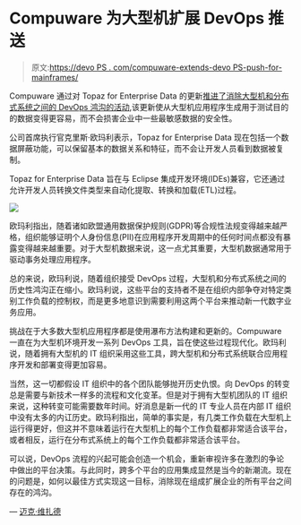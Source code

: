 # Compuware 为大型机扩展 DevOps 推送

> 原文:[https://devo PS . com/compuware-extends-devo PS-push-for-mainframes/](https://devops.com/compuware-extends-devops-push-for-mainframes/)

Compuware 通过对 Topaz for Enterprise Data 的更新[推进了消除大型机和分布式系统之间的 DevOps 鸿沟的活动](https://globenewswire.com/news-release/2018/06/28/1530928/0/en/Compuware-Topaz-Removes-Go-To-Market-Friction-by-Giving-DevOps-Fast-Efficient-and-Secure-Access-to-Enterprise-Data.html),该更新使从大型机应用程序生成用于测试目的的数据变得更容易，而不会损害企业中一些最敏感数据的安全性。

公司首席执行官克里斯·欧玛利表示，Topaz for Enterprise Data 现在包括一个数据屏蔽功能，可以保留基本的数据关系和特征，而不会让开发人员看到数据被复制。

Topaz for Enterprise Data 旨在与 Eclipse 集成开发环境(IDEs)兼容，它还通过允许开发人员转换文件类型来自动化提取、转换和加载(ETL)过程。

![](../Images/bf8aa5d8d197f06b73e93d29465016e5.png)

欧玛利指出，随着诸如欧盟通用数据保护规则(GDPR)等合规性法规变得越来越严格，组织能够证明个人身份信息(PII)在应用程序开发周期中的任何时间点都没有暴露变得越来越重要。对于大型机数据来说，这一点尤其重要，大型机数据通常用于驱动事务处理应用程序。

总的来说，欧玛利说，随着组织接受 DevOps 过程，大型机和分布式系统之间的历史性鸿沟正在缩小。欧玛利说，这些平台的支持者不是在组织内部争夺对特定类别工作负载的控制权，而是更多地意识到需要利用这两个平台来推动新一代数字业务应用。

挑战在于大多数大型机应用程序都是使用瀑布方法构建和更新的。Compuware 一直在为大型机环境开发一系列 DevOps 工具，旨在使这些过程现代化。欧玛利说，随着拥有大型机的 IT 组织采用这些工具，跨大型机和分布式系统联合应用程序开发和部署变得更加容易。

当然，这一切都假设 IT 组织中的各个团队能够抛开历史仇恨。向 DevOps 的转变总是需要与新技术一样多的流程和文化变革。但是对于拥有大型机团队的 IT 组织来说，这种转变可能需要数年时间。好消息是新一代的 IT 专业人员在内部 IT 组织中没有太多的内讧历史。欧玛利指出，简单的事实是，有几类工作负载在大型机上运行得更好，但这并不意味着运行在大型机上的每个工作负载都非常适合该平台，或者相反，运行在分布式系统上的每个工作负载都非常适合该平台。

可以说，DevOps 流程的兴起可能会创造一个机会，重新审视许多在激烈的争论中做出的平台决策。与此同时，跨多个平台的应用集成显然是当今的新潮流。现在的问题是，如何以最佳方式实现这一目标，消除现在组成扩展企业的所有平台之间存在的鸿沟。

— [迈克·维扎德](https://devops.com/author/mike-vizard/)